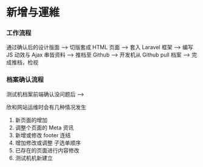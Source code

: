 # 新增与運維



### 工作流程

通过确认后的设计版面 --> 切版套成 HTML 页面 --> 套入 Laravel 框架 --> 编写 JS 动效与 Ajax 串皆资料 --> 推档至 Github --> 开发机从 Github pull 档案 --> 完成推档，检视


### 档案确认流程

测试机档案前端确认没问题后  -->  



欣和网站运维时会有几种情况发生

1. 新页面的增加
2. 调整个页面的 Meta 资讯
3. 新增或修改 footer 连结
4. 增加修改或调整 子选单顺序
5. 已存在的页面进行内容修改
6. 测试机机新建立 